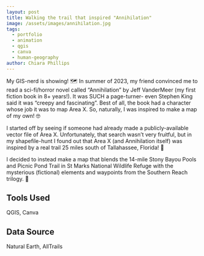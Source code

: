```yaml
---
layout: post
title: Walking the trail that inspired "Annihilation"
image: /assets/images/annihilation.jpg
tags:
  - portfolio
  - animation
  - qgis
  - canva
  - human-geography
author: Chiara Phillips
---
```


My GIS-nerd is showing! 🗺️ In summer of 2023, my friend convinced me to read a sci-fi/horror novel called “Annihilation” by Jeff VanderMeer (my first fiction book in 8+ years!). It was SUCH a page-turner- even Stephen King said it was “creepy and fascinating”. Best of all, the book had a character whose job it was to map Area X. So, naturally, I was inspired to make a map of my own! 🤓

I started off by seeing if someone had already made a publicly-available vector file of Area X. Unfortunately, that search wasn’t very fruitful, but in my shapefile-hunt I found out that Area X (and Annihilation itself) was inspired by a real trail 25 miles south of Tallahassee, Florida! 🌴

I decided to instead make a map that blends the 14-mile Stony Bayou Pools and Picnic Pond Trail in St Marks National Wildlife Refuge with the mysterious (fictional) elements and waypoints from the Southern Reach trilogy. 🙂

## Tools Used
QGIS, Canva

## Data Source
Natural Earth, AllTrails
